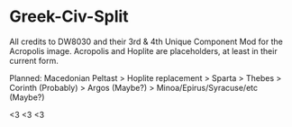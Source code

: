 # Greek-Civ-Split
All credits to DW8030 and their 3rd & 4th Unique Component Mod for the Acropolis image.
Acropolis and Hoplite are placeholders, at least in their current form.

Planned: Macedonian Peltast > Hoplite replacement > Sparta > Thebes > Corinth (Probably) > Argos (Maybe?) > Minoa/Epirus/Syracuse/etc (Maybe?)

<3 <3 <3

